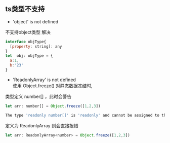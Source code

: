 ## ts类型不支持
* 'object' is not defined 

不支持object类型
解决
```js
interface objType{
  [property: string]: any
}
let  obj: objType = {
  a:1,
  b:'23'
}
```

* 'ReadonlyArray' is not defined  
使用 Object.freeze() 对静态数据冻结时,

类型定义 number[] ，此时会警告
```js
let arr: number[] = Object.freeze([1,2,3])

The type 'readonly number[]' is 'readonly' and cannot be assigned to the mutable type 'number[]'.
```

定义为 ReadonlyArray 则会直接报错
```js
let arr: ReadonlyArray<number> = Object.freeze([1,2,3])
```
